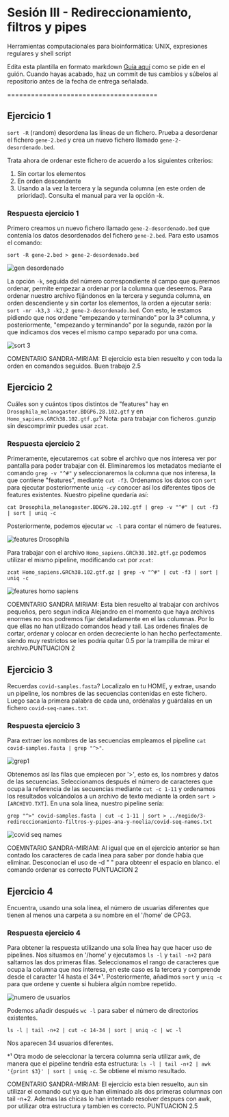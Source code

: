 # Sesión III - Redireccionamiento, filtros y pipes

Herramientas computacionales para bioinformática: UNIX, expresiones regulares y shell script

Edita esta plantilla en formato markdown [Guía aquí](https://guides.github.com/features/mastering-markdown/) como se pide en el guión. 
Cuando hayas acabado, haz un commit de tus cambios y súbelos al repositorio antes de la fecha de entrega señalada. 

======================================


## Ejercicio 1
`sort -R` (random) desordena las líneas de un fichero. Prueba a desordenar el fichero `gene-2.bed` y crea un nuevo fichero llamado `gene-2-desordenado.bed`.

Trata ahora de ordenar este fichero de acuerdo a los siguientes criterios: 
1. Sin cortar los elementos
2. En orden descendente
3. Usando a la vez la tercera y la segunda columna (en este orden de prioridad). Consulta el manual para ver la opción -k. 

### Respuesta ejercicio 1
 Primero creamos un nuevo fichero llamado `gene-2-desordenado.bed` que contenía los datos desordenados del fichero `gene-2.bed`. Para esto usamos el comando:
 
 `sort -R gene-2.bed > gene-2-desordenado.bed`
 
![gen desordenado](https://user-images.githubusercontent.com/92113066/139421879-437f94a7-6f5f-46c6-a967-fc79c33cfdc5.png)

 La opción `-k`, seguida del número correspondiente al campo que queremos ordenar, permite empezar a ordenar por la columna que deseemos. Para ordenar nuestro archivo fijándonos en la tercera y segunda columna, en orden descendiente y sin cortar los elementos, la orden a ejecutar sería: `sort -nr -k3,3 -k2,2 gene-2-desordenado.bed`. Con esto, le estamos pidiendo que nos ordene "empezando y terminando" por la 3ª columna, y posteriormente, "empezando y terminando" por la segunda, razón por la que indicamos dos veces el mismo campo separado por una coma.

![sort 3](https://user-images.githubusercontent.com/92113066/140031772-58c93deb-ca7f-4efd-a53e-99fb10c3f8bd.png)

COMENTARIO SANDRA-MIRIAM: El ejercicio esta bien resuelto y con toda la orden en comandos seguidos. Buen trabajo 2.5
## Ejercicio 2

Cuáles son y cuántos tipos distintos de "features" hay en `Drosophila_melanogaster.BDGP6.28.102.gtf` y en `Homo_sapiens.GRCh38.102.gtf.gz`? Nota: para trabajar con ficheros .gunzip sin descomprimir puedes usar `zcat`.

### Respuesta ejercicio 2

Primeramente, ejecutaremos `cat` sobre el archivo que nos interesa ver por pantalla para poder trabajar con él. Eliminaremos los metadatos mediante el comando `grep -v "^#"` y seleccionaremos la columna que nos interesa, la que contiene "features", mediante `cut -f3`. Ordenamos los datos con `sort` para ejecutar posteriormente `uniq -c`y conocer así los diferentes tipos de features existentes. Nuestro pipeline quedaría así: 

`cat Drosophila_melanogaster.BDGP6.28.102.gtf | grep -v "^#" | cut -f3 | sort | uniq -c`

Posteriormente, podemos ejecutar `wc -l` para contar el número de features.

![features Drosophila](https://user-images.githubusercontent.com/92091175/139582871-313cbd9b-f1f7-4e34-b38c-da09a706362b.png)

Para trabajar con el archivo `Homo_sapiens.GRCh38.102.gtf.gz` podemos utilizar el mismo pipeline, modificando `cat` por `zcat`:

`zcat Homo_sapiens.GRCh38.102.gtf.gz | grep -v "^#" | cut -f3 | sort | uniq -c`


![features homo sapiens](https://user-images.githubusercontent.com/92091175/139583070-67c8e6fb-38fe-4338-962b-46d1b8a98473.png)

COEMNTARIO SANDRA MIRIAM: Esta bien resuelto al trabajar con archivos pequeños, pero segun indica Alejandro en el momento que haya archivos enormes no nos podremos fijar detalladamente en el las columnas. Por lo que ellas no han utilizado comandos head y tail. Las ordenes finales de cortar, ordenar y colocar en orden decreciente lo han hecho perfectamente. siendo muy restrictos se les podria quitar 0.5 por la trampilla de mirar el archivo.PUNTUACION 2


## Ejercicio 3

Recuerdas `covid-samples.fasta`? Localízalo en tu HOME, y extrae, usando un pipeline, los nombres de las secuencias contenidas en este fichero. Luego saca la primera palabra de cada una, ordénalas y guárdalas en un fichero `covid-seq-names.txt`.

### Respuesta ejercicio 3

Para extraer los nombres de las secuencias empleamos el pipeline `cat covid-samples.fasta | grep "^>"`.

![grep1](https://user-images.githubusercontent.com/92113066/139668793-6043ea9f-53d6-4a92-b550-e3dec9bfdca8.png)

Obtenemos así las filas que empiecen por '>', esto es, los nombres y datos de las secuencias. Seleccionamos después el número de caracteres que ocupa la referencia de las secuencias mediante `cut -c 1-11` y ordenamos los resultados volcándolos a un archivo de texto mediante la orden `sort > [ARCHIVO.TXT]`.
En una sola línea, nuestro pipeline sería:

`grep "^>" covid-samples.fasta | cut -c 1-11 | sort > ../negido/3-redireccionamiento-filtros-y-pipes-ana-y-noelia/covid-seq-names.txt`

![covid seq names](https://user-images.githubusercontent.com/92091175/139587940-c5b29e5b-e4bb-4d33-8a4f-781dc532b29c.png)

COEMNTARIO SANDRA-MIRIAM: Al igual que en el ejercicio anterior se han contado los caracteres de cada linea para saber por donde habia que eliminar. Desconocian el uso de -d " " para obteenr el espacio en blanco. el comando ordenar es correcto PUNTUACION 2



## Ejercicio 4

Encuentra, usando una sola línea, el número de usuarias diferentes que tienen al menos una carpeta a su nombre en el '/home' de CPG3.

### Respuesta ejercicio 4

Para obtener la respuesta utilizando una sola línea hay que hacer uso de pipelines. Nos situamos en '/home' y ejecutamos `ls -l` y `tail -n+2` para saltarnos las dos primeras filas. Seleccionamos el rango de caracteres que ocupa la columna que nos interesa, en este caso es la tercera y comprende desde el caracter 14 hasta el 34*¹. Posteriormente, añadimos `sort` y `uniq -c` para que ordene y cuente si hubiera algún nombre repetido.

![numero de usuarios](https://user-images.githubusercontent.com/92091175/140292222-e0f5aa9c-78a2-4fd9-9c06-c8d2b65f2f72.png)

Podemos añadir  después `wc -l` para saber el número de directorios existentes.

`ls -l | tail -n+2 | cut -c 14-34 | sort | uniq -c | wc -l`

Nos aparecen 34 usuarios diferentes.

*¹ Otra modo de seleccionar la tercera columna sería utilizar awk, de manera que el pipeline tendría esta estructura: 
`ls -l | tail -n+2 | awk '{print $3}' | sort | uniq -c`. Se obtiene el mismo resultado.


COMENTARIO SANDRA-MIRIAM: El ejercicio esta bien resuelto, aun sin utilizar el comando cut ya que han eliminado als dos primeras columnas con tail -n+2.
Ademas las chicas lo han intentado resolver despues con awk, por utilizar otra estructura y tambien es correcto. PUNTUACION 2.5
